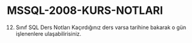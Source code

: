 # MSSQL-2008-KURS-NOTLARI
 12. Sınıf SQL Ders Notları
 Kaçırdığınız ders varsa tarihine bakarak o gün işlenenlere ulaşabilirisiniz.
